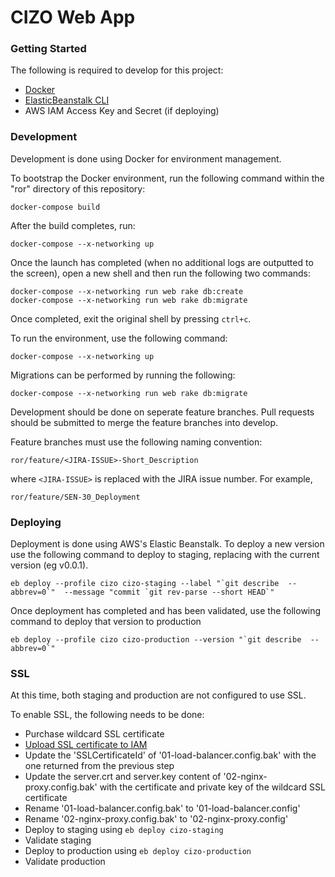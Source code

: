 # CIZO Web App

### Getting Started

The following is required to develop for this project:
- [Docker](https://docs.docker.com/engine/installation/mac/)
- [ElasticBeanstalk CLI](http://docs.aws.amazon.com/elasticbeanstalk/latest/dg/eb-cli3-install.html)
- AWS IAM Access Key and Secret (if deploying)

### Development

Development is done using Docker for environment management. 

To bootstrap the Docker environment, run the following command within the "ror" directory of this repository:

```
docker-compose build
```

After the build completes, run:

```
docker-compose --x-networking up 
```

Once the launch has completed (when no additional logs are outputted to the screen), open a new shell and then run the following two commands:

```
docker-compose --x-networking run web rake db:create
docker-compose --x-networking run web rake db:migrate
```

Once completed, exit the original shell by pressing `ctrl+c`.

To run the environment, use the following command:

```
docker-compose --x-networking up
```

Migrations can be performed by running the following:

```
docker-compose --x-networking run web rake db:migrate
```

Development should be done on seperate feature branches. Pull requests should be submitted to merge the feature branches into develop. 

Feature branches must use the following naming convention:
```
ror/feature/<JIRA-ISSUE>-Short_Description
```
where `<JIRA-ISSUE>` is replaced with the JIRA issue number. For example,
```
ror/feature/SEN-30_Deployment
```

### Deploying

Deployment is done using AWS's Elastic Beanstalk. To deploy a new version use the following command to deploy to staging, replacing <version> with the current version (eg v0.0.1).

```
eb deploy --profile cizo cizo-staging --label "`git describe  --abbrev=0`"  --message "commit `git rev-parse --short HEAD`" 
```

Once deployment has completed and has been validated, use the following command to deploy that version to production

```
eb deploy --profile cizo cizo-production --version "`git describe  --abbrev=0`"
```

### SSL

At this time, both staging and production are not configured to use SSL. 

To enable SSL, the following needs to be done:
- Purchase wildcard SSL certificate
- [Upload SSL certificate to IAM](http://docs.aws.amazon.com/IAM/latest/UserGuide/id_credentials_server-certs_manage.html)
- Update the 'SSLCertificateId' of '01-load-balancer.config.bak' with the one returned from the previous step
- Update the server.crt and server.key content of '02-nginx-proxy.config.bak' with the certificate and private key of the wildcard SSL certificate
- Rename '01-load-balancer.config.bak' to '01-load-balancer.config'
- Rename '02-nginx-proxy.config.bak' to '02-nginx-proxy.config'
- Deploy to staging using `eb deploy cizo-staging`
- Validate staging
- Deploy to production using `eb deploy cizo-production`
- Validate production